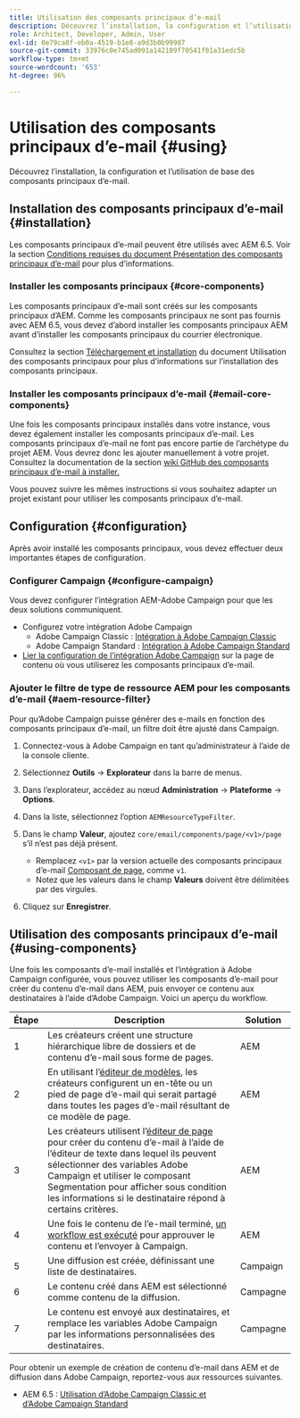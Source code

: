 ```yaml
---
title: Utilisation des composants principaux d’e-mail
description: Découvrez l’installation, la configuration et l’utilisation de base des composants principaux d’e-mail.
role: Architect, Developer, Admin, User
exl-id: 0e79ca8f-eb0a-4519-b1e8-a9d3b0b99987
source-git-commit: 33976c0e745ad091a142109f70541f01a31edc5b
workflow-type: tm+mt
source-wordcount: '653'
ht-degree: 96%

---
```



# Utilisation des composants principaux d’e-mail {#using}

Découvrez l’installation, la configuration et l’utilisation de base des composants principaux d’e-mail.

## Installation des composants principaux d’e-mail {#installation}

Les composants principaux d’e-mail peuvent être utilisés avec AEM 6.5. Voir la section [Conditions requises du document Présentation des composants principaux d’e-mail](introduction.md#requirements) pour plus d’informations.

### Installer les composants principaux {#core-components}

Les composants principaux d’e-mail sont créés sur les composants principaux d’AEM. Comme les composants principaux ne sont pas fournis avec AEM 6.5, vous devez d’abord installer les composants principaux AEM avant d’installer les composants principaux du courrier électronique.

Consultez la section [Téléchargement et installation](/help/get-started/using.md#download-and-install) du document Utilisation des composants principaux pour plus d’informations sur l’installation des composants principaux.

### Installer les composants principaux d’e-mail {#email-core-components}

Une fois les composants principaux installés dans votre instance, vous devez également installer les composants principaux d’e-mail. Les composants principaux d’e-mail ne font pas encore partie de l’archétype du projet AEM. Vous devrez donc les ajouter manuellement à votre projet. Consultez la documentation de la section [wiki GitHub des composants principaux d’e-mail à installer.](https://github.com/adobe/aem-core-email-components/wiki/Adding-to-Existing-Project)

Vous pouvez suivre les mêmes instructions si vous souhaitez adapter un projet existant pour utiliser les composants principaux d’e-mail.

## Configuration {#configuration}

Après avoir installé les composants principaux, vous devez effectuer deux importantes étapes de configuration.

### Configurer Campaign {#configure-campaign}

Vous devez configurer l’intégration AEM-Adobe Campaign pour que les deux solutions communiquent.

* Configurez votre intégration Adobe Campaign
   * Adobe Campaign Classic : [Intégration à Adobe Campaign Classic](https://experienceleague.adobe.com/docs/experience-manager-65/administering/integration/campaignonpremise.html?lang=fr)
   * Adobe Campaign Standard : [Intégration à Adobe Campaign Standard](https://experienceleague.adobe.com/docs/experience-manager-65/administering/integration/campaignstandard.html?lang=fr)
* [Lier la configuration de l’intégration Adobe Campaign](/help/email/components/page.md#cloud-services-tab) sur la page de contenu où vous utiliserez les composants principaux d’e-mail.

### Ajouter le filtre de type de ressource AEM pour les composants d’e-mail {#aem-resource-filter}

Pour qu’Adobe Campaign puisse générer des e-mails en fonction des composants principaux d’e-mail, un filtre doit être ajusté dans Campaign.

1. Connectez-vous à Adobe Campaign en tant qu’administrateur à l’aide de la console cliente.

1. Sélectionnez **Outils** -> **Explorateur** dans la barre de menus.

1. Dans l’explorateur, accédez au nœud **Administration** -> **Plateforme** -> **Options**.

1. Dans la liste, sélectionnez l’option `AEMResourceTypeFilter`.

1. Dans le champ **Valeur**, ajoutez `core/email/components/page/<v1>/page` s’il n’est pas déjà présent.

   * Remplacez `<v1>` par la version actuelle des composants principaux d’e-mail [Composant de page](/help/email/components/page.md), comme `v1`.
   * Notez que les valeurs dans le champ **Valeurs** doivent être délimitées par des virgules.

1. Cliquez sur **Enregistrer**.

## Utilisation des composants principaux d’e-mail {#using-components}

Une fois les composants d’e-mail installés et l’intégration à Adobe Campaign configurée, vous pouvez utiliser les composants d’e-mail pour créer du contenu d’e-mail dans AEM, puis envoyer ce contenu aux destinataires à l’aide d’Adobe Campaign. Voici un aperçu du workflow.

| Étape | Description | Solution |
|---|---|---|
| 1 | Les créateurs créent une structure hiérarchique libre de dossiers et de contenu d’e-mail sous forme de pages. | AEM |
| 2 | En utilisant l’[éditeur de modèles](https://experienceleague.adobe.com/docs/experience-manager-cloud-service/sites/authoring/features/templates.html?lang=fr), les créateurs configurent un en-tête ou un pied de page d’e-mail qui serait partagé dans toutes les pages d’e-mail résultant de ce modèle de page. | AEM |
| 3 | Les créateurs utilisent l’[éditeur de page](https://experienceleague.adobe.com/docs/experience-manager-cloud-service/content/sites/authoring/fundamentals/editing-content.html?lang=fr) pour créer du contenu d’e-mail à l’aide de l’éditeur de texte dans lequel ils peuvent sélectionner des variables Adobe Campaign et utiliser le composant Segmentation pour afficher sous condition les informations si le destinataire répond à certains critères. | AEM |
| 4 | Une fois le contenu de l’e-mail terminé, [un workflow est exécuté](https://experienceleague.adobe.com/docs/experience-manager-cloud-service/content/sites/authoring/workflows/overview.html?lang=fr) pour approuver le contenu et l’envoyer à Campaign. | AEM |
| 5 | Une diffusion est créée, définissant une liste de destinataires. | Campaign |
| 6 | Le contenu créé dans AEM est sélectionné comme contenu de la diffusion. | Campagne |
| 7 | Le contenu est envoyé aux destinataires, et remplace les variables Adobe Campaign par les informations personnalisées des destinataires. | Campagne |

Pour obtenir un exemple de création de contenu d’e-mail dans AEM et de diffusion dans Adobe Campaign, reportez-vous aux ressources suivantes.

* AEM 6.5 : [Utilisation d’Adobe Campaign Classic et d’Adobe Campaign Standard](https://experienceleague.adobe.com/docs/experience-manager-65/authoring/aem-adobe-campaign/campaign.html?lang=fr)
